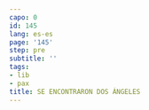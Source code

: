 ```yaml
---
capo: 0
id: 145
lang: es-es
page: '145'
step: pre
subtitle: ''
tags:
- lib
- pax
title: SE ENCONTRARON DOS ÁNGELES
---
```

